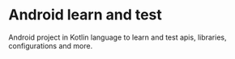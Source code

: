 # Android learn and test
Android project in Kotlin language to learn and test apis, libraries, configurations and more.
